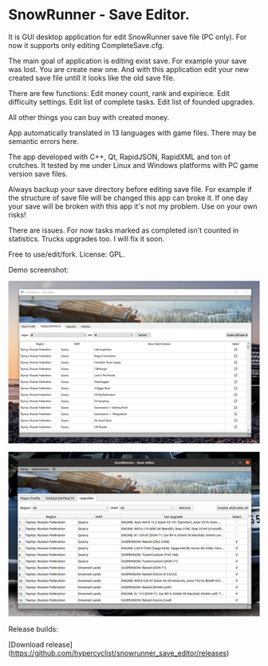 # SnowRunner - Save Editor.

It is GUI desktop application for edit SnowRunner save file (PC only).
For now it supports only editing CompleteSave.cfg.

The main goal of application is editing exist save. 
For example your save was lost. You are create new one. And with this application edit your new created save file untill it looks like the old save file.

There are few functions:
Edit money count, rank and expiriece.
Edit difficulty settings.
Edit list of complete tasks. 
Edit list of founded upgrades.

All other things you can buy with created money.

App automatically translated in 13 languages with game files. There may be semantic errors here.

The app developed with C++, Qt, RapidJSON, RapidXML and ton of crutches.
It tested by me under Linux and Windows platforms with PC game version save files.

Always backup your save directory before editing save file. For example if the structure of save file will be changed this app can broke it. If one day your save will be broken with this app it's not my problem. Use on your own risks!

There are issues. For now tasks marked as completed isn't counted in statistics. Trucks upgrades too. I will fix it soon.
 
Free to use/edit/fork.
License: GPL.

Demo screenshot:

![](https://github.com/hypercyclist/snowrunner_save_editor/blob/main/images/demo_image_1.png)

![](https://github.com/hypercyclist/snowrunner_save_editor/blob/main/images/demo_image_2.png)

Release builds:

[Download release]
(https://github.com/hypercyclist/snowrunner_save_editor/releases)
